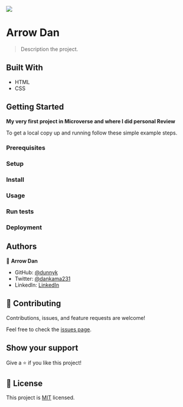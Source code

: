 ![](https://img.shields.io/badge/Microverse-blueviolet)

# Arrow Dan

> Description the project.


## Built With

- HTML
- CSS

## Getting Started
**My very first project in Microverse and where I did personal Review**

To get a local copy up and running follow these simple example steps.

### Prerequisites

### Setup

### Install

### Usage

### Run tests

### Deployment



## Authors

👤 **Arrow Dan**

- GitHub: [@dunnyk](https://github.com/dunnyk)
- Twitter: [@dankama231](https://twitter.com/dankama231)
- LinkedIn: [LinkedIn](https://www.linkedin.com/in/daniel-njoroge-8091b3128/)


## 🤝 Contributing

Contributions, issues, and feature requests are welcome!

Feel free to check the [issues page](../../issues/).

## Show your support

Give a ⭐️ if you like this project!


## 📝 License

This project is [MIT](./MIT.md) licensed.
